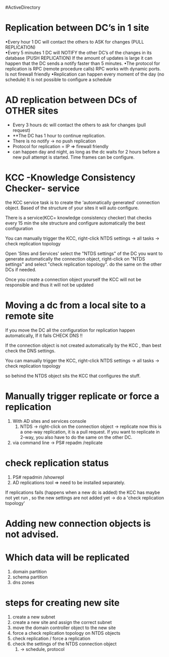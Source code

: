 #ActiveDirectory 
# Replication between DC’s in 1 site

•Every hour 1 DC will contact the others to ASK for changes (PULL REPLICATION)  
•Every 5 minutes 1 DC will NOTIFY the other DC’s of the changes in its database (PUSH REPLICATION) 
If the amount of updates is large it can happen that the DC sends a notify faster than 5 minutes.
•The protocol for replication is RPC (remote procedure calls) 
	RPC works with dynamic ports. Is not firewall friendly
•Replication can happen every moment of the day (no schedule)
	It is not possible to configure a schedule
# AD replication between DCs of OTHER sites

- Every 3 hours dc will contact the others to ask for changes (pull request)
- **The DC has 1 hour to continue replication.
- There is no notify -> no push replication
- Protocol for replication = IP   => firewall friendly
- can happen day and night, as long as the dc waits for 2 hours before a new pull attempt is started. Time frames can be configure.

# KCC -Knowledge Consistency Checker- service

the KCC service task is to create the 'automatically generated' connection object.
Based of the structure of your sites it will auto configure. 

There is a service(KCC= knowledge consistency checker) that checks every 15 min the site structure and configure automatically the best configuration

You can manually trigger the KCC,  right-click NTDS settings -> all tasks -> check replication topology

Open 'Sites and Services' select the "NTDS settings" of the DC you want to generate automatically the connection object, right-click on "NTDS settings" and select "check replication topology". do the same on the other DCs if needed.

Once you create a connection object yourself the KCC will not be responsible and thus it will not be updated
# Moving a dc from a local site to a remote site
If you move the DC all the configuration for replication happen automatically, If it fails CHECK DNS !!

If the connection object is not created automatically by the KCC , than best check the DNS settings.

You can manually trigger the KCC,  right-click NTDS settings -> all tasks -> check replication topology

so behind the NTDS object sits the KCC that configures the stuff.

# Manually trigger replicate or force a replication

1. With AD sites and services console
	1. NTDS -> right-click on the connection object -> replicate now
		this is a one-way replication, it is a pull request. If you want to replicate in 2-way, you also have to do the same on the other DC.
1. via command line -> PS# repadm /replicate

# check replication status
1. PS# repadmin /showrepl
2. AD replications tool => need to be installed separately.

If replications fails (happens when a new dc is added) the KCC has maybe not yet run , so the new settings are not added yet
-> do a 'check replication topology'


# Adding new connection objects is not advised.


# Which data will be replicated
1. domain partition
2. schema partition
3. dns zones


# steps for creating new site

1. create a new subnet
2. create a new site and assign the correct subnet
3. move the domain controller object to the new site
4. force a check replication topology on NTDS objects
5. check replication / force a replication
6. check the settings of the NTDS connection object
	1. -> schedule, protocol